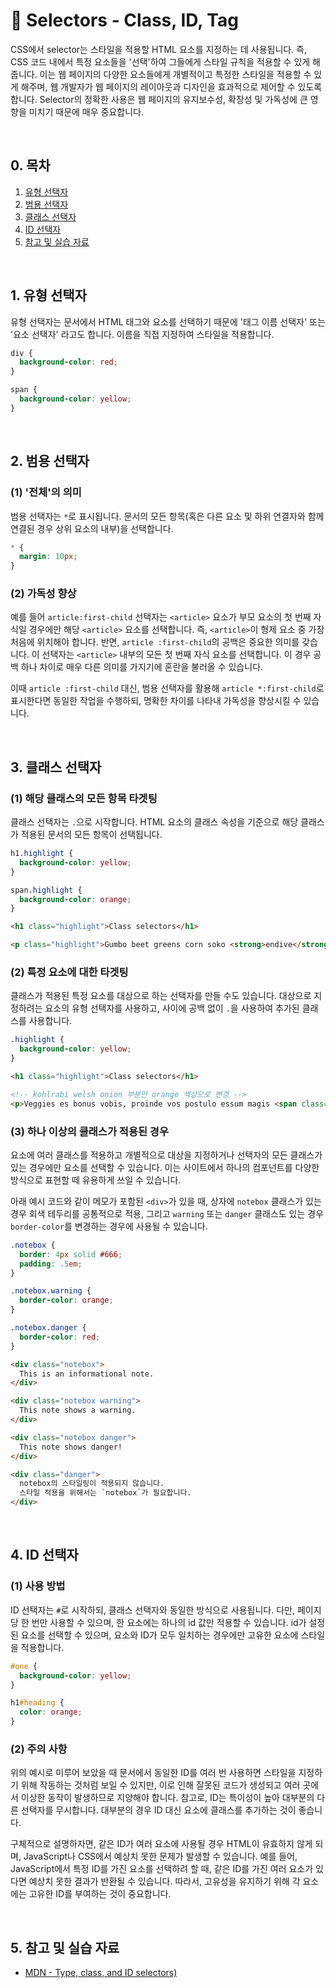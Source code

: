 # 📒 Selectors - Class, ID, Tag

CSS에서 selector는 스타일을 적용할 HTML 요소를 지정하는 데 사용됩니다. 즉, CSS 코드 내에서 특정 요소들을 '선택'하여 그들에게 스타일 규칙을 적용할 수 있게 해줍니다. 이는 웹 페이지의 다양한 요소들에게 개별적이고 특정한 스타일을 적용할 수 있게 해주며, 웹 개발자가 웹 페이지의 레이아웃과 디자인을 효과적으로 제어할 수 있도록 합니다. Selector의 정확한 사용은 웹 페이지의 유지보수성, 확장성 및 가독성에 큰 영향을 미치기 때문에 매우 중요합니다.

<br/>

## 0. 목차

<!-- no toc -->
1. [유형 선택자](#1-유형-선택자)
2. [범용 선택자](#2-범용-선택자)
3. [클래스 선택자](#3-클래스-선택자)
4. [ID 선택자](#4-id-선택자)
5. [참고 및 실습 자료](#5-참고-및-실습-자료)

<br/>

## 1. 유형 선택자

유형 선택자는 문서에서 HTML 태그와 요소를 선택하기 때문에 '태그 이름 선택자' 또는 '요소 선택자' 라고도 합니다. 이름을 직접 지정하여 스타일을 적용합니다.

```css
div {
  background-color: red;
}

span {
  background-color: yellow;
}
```

<br/>

## 2. 범용 선택자

### (1) '전체'의 의미

범용 선택자는 `*`로 표시됩니다. 문서의 모든 항목(혹은 다른 요소 및 하위 연결자와 함께 연결된 경우 상위 요소의 내부)을 선택합니다.

```css
* {
  margin: 10px;
}
```

### (2) 가독성 향상

예를 들어 `article:first-child` 선택자는 `<article>` 요소가 부모 요소의 첫 번째 자식일 경우에만 해당 `<article>` 요소를 선택합니다. 즉, `<article>`이 형제 요소 중 가장 처음에 위치해야 합니다. 반면, `article :first-child`의 공백은 중요한 의미를 갖습니다. 이 선택자는 `<article>` 내부의 모든 첫 번째 자식 요소를 선택합니다. 이 경우 공백 하나 차이로 매우 다른 의미를 가지기에 혼란을 불러올 수 있습니다.

이때 `article :first-child` 대신, 범용 선택자를 활용해 `article *:first-child`로 표시한다면 동일한 작업을 수행하되, 명확한 차이를 나타내 가독성을 향상시킬 수 있습니다.

<br/>

## 3. 클래스 선택자

### (1) 해당 클래스의 모든 항목 타겟팅

클래스 선택자는 `.`으로 시작합니다. HTML 요소의 클래스 속성을 기준으로 해당 클래스가 적용된 문서의 모든 항목이 선택됩니다.

```css
h1.highlight {
  background-color: yellow;
}

span.highlight {
  background-color: orange;
}
```

```html
<h1 class="highlight">Class selectors</h1>

<p class="highlight">Gumbo beet greens corn soko <strong>endive</strong> gumbo gourd. Dandelion cucumber earthnut pea peanut soko zucchini.</p>
```

### (2) 특정 요소에 대한 타겟팅

클래스가 적용된 특정 요소를 대상으로 하는 선택자를 만들 수도 있습니다. 대상으로 지정하려는 요소의 유형 선택자를 사용하고, 사이에 공백 없이 `.`을 사용하여 추가된 클래스를 사용합니다.

```css
.highlight {
  background-color: yellow;
}
```

```html
<h1 class="highlight">Class selectors</h1>

<!-- kohlrabi welsh onion 부분만 orange 색상으로 변경 -->
<p>Veggies es bonus vobis, proinde vos postulo essum magis <span class="highlight">kohlrabi welsh onion</span> daikon amaranth tatsoi tomatillo melon azuki bean garlic.</p>
```

### (3) 하나 이상의 클래스가 적용된 경우

요소에 여러 클래스를 적용하고 개별적으로 대상을 지정하거나 선택자의 모든 클래스가 있는 경우에만 요소를 선택할 수 있습니다. 이는 사이트에서 하나의 컴포넌트를 다양한 방식으로 표현할 떼 유용하게 쓰일 수 있습니다.

아래 예시 코드와 같이 메모가 포함된 `<div>`가 있을 때, 상자에 `notebox` 클래스가 있는 경우 회색 테두리를 공통적으로 적용, 그리고 `warning` 또는 `danger` 클래스도 있는 경우 `border-color`를 변경하는 경우에 사용될 수 있습니다.

```css
.notebox {
  border: 4px solid #666;
  padding: .5em;
}

.notebox.warning {
  border-color: orange;
}

.notebox.danger {
  border-color: red;
}
```

```html
<div class="notebox">
  This is an informational note.
</div>

<div class="notebox warning">
  This note shows a warning.
</div>

<div class="notebox danger">
  This note shows danger!
</div>

<div class="danger">
  notebox의 스타일링이 적용되지 않습니다.
  스타일 적용을 위해서는 `notebox`가 필요합니다.
</div>
```

<br/>

## 4. ID 선택자

### (1) 사용 방법

ID 선택자는 `#`로 시작하되, 클래스 선택자와 동일한 방식으로 사용됩니다. 다만, 페이지 당 한 번만 사용할 수 있으며, 한 요소에는 하나의 id 값만 적용할 수 있습니다. id가 설정된 요소를 선택할 수 있으며, 요소와 ID가 모두 일치하는 경우에만 고유한 요소에 스타일을 적용합니다.

```css
#one {
  background-color: yellow;
}

h1#heading {
  color: orange;
}
```

### (2) 주의 사항

위의 예시로 미루어 보았을 때 문서에서 동일한 ID를 여러 번 사용하면 스타일을 지정하기 위해 작동하는 것처럼 보일 수 있지만, 이로 인해 잘못된 코드가 생성되고 여러 곳에서 이상한 동작이 발생하므로 지양해야 합니다. 참고로, ID는 특이성이 높아 대부분의 다른 선택자를 무시합니다. 대부분의 경우 ID 대신 요소에 클래스를 추가하는 것이 좋습니다.

구체적으로 설명하자면, 같은 ID가 여러 요소에 사용될 경우 HTML이 유효하지 않게 되며, JavaScript나 CSS에서 예상치 못한 문제가 발생할 수 있습니다. 예를 들어, JavaScript에서 특정 ID를 가진 요소를 선택하려 할 때, 같은 ID를 가진 여러 요소가 있다면 예상치 못한 결과가 반환될 수 있습니다. 따라서, 고유성을 유지하기 위해 각 요소에는 고유한 ID를 부여하는 것이 중요합니다.

<br/>

## 5. 참고 및 실습 자료

- [MDN - Type, class, and ID selectors)](https://developer.mozilla.org/ko/docs/Learn/CSS/Building_blocks/Selectors/Type_Class_and_ID_Selectors)
